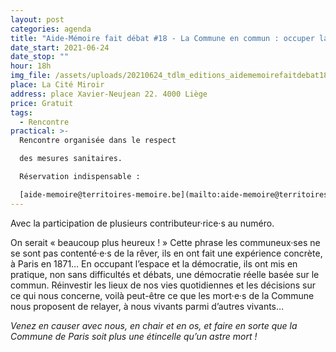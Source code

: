```yaml
---
layout: post
categories: agenda
title: "Aide-Mémoire fait débat #18 - La Commune en commun : occuper la démocratie"
date_start: 2021-06-24
date_stop: ""
hour: 18h
img_file: /assets/uploads/20210624_tdlm_editions_aidememoirefaitdebat18_1240x480.jpg
place: La Cité Miroir
address: place Xavier-Neujean 22. 4000 Liège
price: Gratuit
tags:
  - Rencontre
practical: >-
  Rencontre organisée dans le respect 

  des mesures sanitaires. 

  Réservation indispensable : 

  [aide-memoire@territoires-memoire.be](mailto:aide-memoire@territoires-memoire.be)
---
```

Avec la participation de plusieurs contributeur·rice·s au numéro.

On serait « beaucoup plus heureux ! » Cette phrase les communeux·ses ne se sont pas contenté·e·s de la rêver, ils en ont fait une expérience concrète, à Paris en 1871… En occupant l’espace et la démocratie, ils ont mis en pratique, non sans difficultés et débats, une démocratie réelle basée sur le commun. Réinvestir les lieux de nos vies quotidiennes et les décisions sur ce qui nous concerne, voilà peut-être ce que les mort·e·s de la Commune nous proposent de relayer, à nous vivants parmi d’autres vivants…

*Venez en causer avec nous, en chair et en os, et faire en sorte que la Commune de Paris soit plus une étincelle qu’un astre mort !*